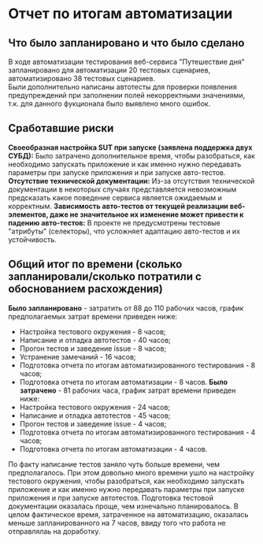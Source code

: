 # Отчет по итогам автоматизации

## Что было запланировано и что было сделано

В ходе автоматизации тестирования веб-сервиса "Путешествие дня" запланировано для автоматизации 20 тестовых сценариев, автоматизировано 38 тестовых сценариев.  
Были дополнительно написаны автотесты для проверки  появления предупреждений при заполнении полей некорректными значениями, т.к. для данного фукционала было 
выявлено много ошибок.

## Сработавшие риски
**Своеобразная настройка SUT при запуске (заявлена поддержка двух СУБД):**
Было затрачено дополнительное время, чтобы разобраться, как необходимо запускать приложение и как именно нужно передавать параметры при запуске приложения и при запуске авто-тестов.
**Отсутствие технической документации:**
Из-за отсутствия технической документации в некоторых случаях представляется невозможным предсказать какое поведение сервиса является ожидаемым и корректным.
**Зависимость авто-тестов от текущей реализации веб-элементов, даже не значительное их изменение может привести к падению авто-тестов:**
 В проекте не предусмотрены тестовые "атрибуты" (селекторы), что усложняет адаптацию авто-тестов и их устойчивость.
 
 ## Общий итог по времени (сколько запланировали/сколько потратили с обоснованием расхождения)
**Было запланировано** - затратить от 88 до 110 рабочих часов, график предполагаемых затрат времени приведен ниже:
- Настройка тестового окружения - 8 часов;
- Написание и отладка автотестов - 40 часов;
- Прогон тестов и заведение issue - 8 часов;
- Устранение замечаний - 16 часов;
- Подготовка отчета по итогам автоматизированного тестирования - 8 часов;
- Подготовка отчета по итогам автоматизации - 8 часов.
**Было затрачено** - 81 рабочих часа, график затрат времени приведен ниже:
- Настройка тестового окружения - 24 часов;
- Написание и отладка автотестов - 45 часов;
- Прогон тестов и заведение issue - 4 часов;
- Подготовка отчета по итогам автоматизированного тестирования - 4 часов;
- Подготовка отчета по итогам автоматизации - 4 часов.

По факту написание тестов заняло чуть больше времени, чем предполагалось. При этом довольно много времени ушло на настройку тестового окружения, чтобы разобраться, как необходимо запускать 
приложение и как именно нужно передавать параметры при запуске приложения и при запуске автотестов. Подготовка тестовой документации оказалась проще, чем изнечально планировалось. В целом фактическое время,
затраченное на автоматизацию, оказалась меньше запланированного на 7 часов, ввиду того что работа не отправлялаь на доработку. 

